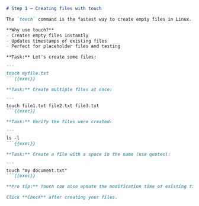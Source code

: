 ````markdown
# Step 1 — Creating files with touch

The `touch` command is the fastest way to create empty files in Linux.

**Why use touch?**
- Creates empty files instantly
- Updates timestamps of existing files
- Perfect for placeholder files and testing

**Task:** Let's create some files:

```
touch myfile.txt
```{{exec}}

**Task:** Create multiple files at once:

```
touch file1.txt file2.txt file3.txt
```{{exec}}

**Task:** Verify the files were created:

```
ls -l
```{{exec}}

**Task:** Create a file with a space in the name (use quotes):

```
touch "my document.txt"
```{{exec}}

**Pro tip:** Touch can also update the modification time of existing files without changing their content!

Click **Check** after creating your files.
````


